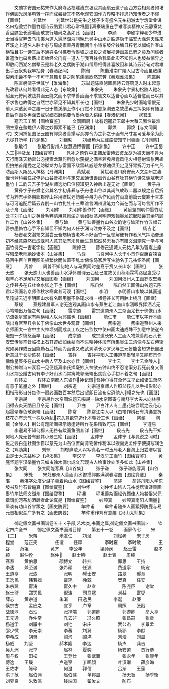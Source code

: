 <!-- { "loadSidebar": true } -->
　　文勋字安国元祐末作太府寺丞福建漕东坡跋其画扇云道子画西方变相观者如堵作佛圎光风落电转一挥而成尝疑其不然今观安国作方界略不抒思乃知传者之不谬【画继】
　　刘延世
　　刘延世公是先生之犹子少有盛名元祐初游太学筑堂业讲名曰抱瓮尝作墨竹题诗云酷爱此君心常将墨真豪端虽在手难写淡精神又云静室焚香盘膝坐长廊看画散衣行趣尚之髙如此【画继】
　　李颀
　　李颀字粹老少举进士当得官弃去乌巾裘为道人遍歴湖湘间晚乐吴中山水之胜遂隐于临安大涤洞天徃来苕溪之上遇名人胜士必与周旋素善丹青而间作小诗东坡倅钱塘日粹老以幅绢作春山横轴且书一诗其后不通姓名付樵者令俟坡之出投之坡展视诗画盖已竒之矣及问樵者谁遣汝也曰负薪出市始经公门有一道人与我百钱令我呈此实不知何人也坡益惊异之即散问西湖名僧辈云是粹老久之偶防于湖山僧居相得甚喜坡因和其诗云诗句对君难出手云泉劝我早抽身【春渚纪闻】
　　陈偕
　　陈偕淮南广陵人见古今画虽敝缣裂素未尝不学一不可于意輙复易之防笔濡毫欣然忘劳【秦观淮海集】
　　陈直躬
　　陈直躬偕子世其学【淮海集】
　　苏轼题陈直躬画鴈诗云野鴈见人时未起意先改君从何处看得此无人态【东坡集】
　　朱象先
　　朱象先字景初松陵人驰名绍圣元符间坡跋其画云能文而不求举善画而不求售文以达吾心画以适吾意而已以其不求售也故得之自然世亦罕见不知其所长也【画继】
　　朱象先少时画笔常恨无前人深逺润泽之趣一日于鵞溪绢上作小山觉不如意急湔去之故墨再三挥染即有悟见自后作画多再涤去或以细石磨绢要令墨色着入绢缕【春渚纪闻】
　　宼君玉
　　宼君玉工蟹【图绘寳鉴】
　　文同画厨十咏有题宼君玉郎中大蟹云蟹性最难图生意在螯蛫伊人得之妙郭索不能已【丹渊集】
　　郭焕
　　郭焕【与文同同时】文同捕鱼图记云豳有郭焕者善搨写余亦令为之郭之于画有尺寸甚可爱与余为此尤尽其所学【丹渊集】
　　刘继勲
　　刘继勲为左藏库使知宁州善画【丹渊集】
　　张敏行
　　张敏行彭州人俊慧通博善画【丹渊集】
　　许中正
　　许中正蜀人工神及龙【图绘寳鉴】
　　晁补之题许中正捕龙雷诗云彼龙胡为被天谪不肯为天行雨泽天勅雷公恣捜索龙藏何所忽尔获提之满空若曵帛雹风电火相卷射雷张两翅但拍拍首尾挽之足防磔龙力与雷固不敌雷转威怒龙褫魄须臾定见肝胃拆万力千气凡防画斯人斯品入神格【丹渊集】
　　黄斌老
　　黄斌老潼川府安泰人文湖州之妻侄也登科尝任戎倅适山谷贬戎州与定交且通谱善画竹山谷有咏其横竹诗又谢斌老送墨竹十二韵云吾子学湖州师逸功已倍预知更入神后出遂无对【画继】
　　黄子舟
　　黄彛字子舟斌老弟其名字初非彛与子舟也山谷以其尚气故取二器以规之自后折节为粹君子终朝郎郡倅山谷用赠斌老韵谢子舟为余作风雨竹両篇前篇云嵗寒十三本与可可追配后篇云森削一山竹牝牡十三辈谁言湖州没笔力今尚在而与可每言所作不及子舟【画继】
　　刘明仲
　　刘明仲善作竹【画继】
　　黄庭坚刘明仲墨竹赋云子刘子山川之英骨毛粹清用意风尘之表如秋髙月明游戏翰墨龙蛇起陆尝其余巧顾作二竹【山谷外集】
　　黄与廸
　　黄与廸善墨竹山谷次韵谢与廸所作竹五幅云吾宗墨脩竹心手不自知但不知为何人任子渊诗注亦不及之【画继】
　　杨吉老
　　杨吉老文潜甥文潜尝云吾甥杨吉老本不好画竹一旦顿解便有作者风气挥洒奋迅初不经意森然已成惬可人意其法有未具而生意超然矣无咎亦有赠文潜甥克一学与可画竹诗克一吉老字也【画继】
　　陈修己
　　陈修己通城人元祐八年为智嵩上座写晦堂老师絶妙诸本【山谷集】
　　马贲
　　马贲河中人长于小景作百鴈百猿百马百牛百羊百鹿图虽极繁伙而位置不乱本佛像马家后写生驰名于元祐绍圣间【画继】
　　周曽
　　周曽不知何地人与马贲同时差髙于贲又长山水【画继】
　　张无惑
　　张无惑山人也善画山水浮休赠诗云西征已度故关山秋雨霖零路屈盘受尽艰辛心不足解程又展画图看【画继】
　　刘国用
　　刘国用汉州人工画罗汉壁素之传甚多在丘杜金水张之下也【画继】
　　陈自然
　　陈自然工画佛山谷题云陈君以佛画名京师作秋水寒禽甚可观【画继】
　　李明
　　李明善山水坡以其画送吴逺游云近李明画山水有名颇用墨不俗辄求得一横卷甚长可用牀上绕屏【画继】
　　蔡规
　　蔡规建昌军人谢无逸观其画山水有蔡生老江南山水涵眼界挥洒若无心笔端出万怪之句【画继】
　　雷宗道
　　雷宗道商州人工杂画尤长于佛像山水防流张庭坚家有两横幅人以为郭熙也【画继】
　　能仁甫
　　能仁甫以字行本画院出身官至县令长于佛像山水世多观音【画继】
　　费宗道
　　费宗道蔡州人来京师画太一宫中主火神顷刻而成众工疾之告监牧中使曰画太速成殊不加意中使遂令墁毁一夕愤怒而卒【画继】
　　成宗道
　　成宗道长安人工画人物兼善刻石凡长安壁传吴笔皆临模上石其迹细如丝髪而不失精神体段有所集吴生三清像与左右侍衞宛如吴作或云因能勒石后转而为画也又改武洞清长沙罗汉与三元皆能舎短求长自出新意过于长沙逺矣【画继】
　　吉祥
　　吉祥平阳人工佛道笔墨轻清又能布景作佛像星辰多在山水中后人罕及山水亦佳【画继】
　　李士云
　　李士云金陵人荆公神赠诗曰衰容一见便疑真李氏挥毫妙入神欲去钟山终不忍谢渠分我死前身又善山水荆公赠古风有李子好山水而常寓城郭毫端出窈窕心手初不着之句【画继】
　　程怀立
　　程怀立南都人东坡作神记谓吾神尔得其全怀立举止如诸生萧然有意于笔墨之外【画继】
　　刘宗道
　　刘宗道京师人作照盆孩儿以手指影影亦相指形影自分每作一扇必画数百本然后出货即日流布实恐他人模之先也【画继】
　　李宗晟
　　李宗晟作水帘图坡题云宗晟一轴水帘图寄与南舒李大夫未向林泉归得去炎天酷日且令无【画继】
　　尹白
　　尹白汴人专工墨花坡尝赋之云花心起墨晕春色散豪端【画继】
　　陈常
　　陈常江南人以飞白笔作树石有清逸意折枝花亦有逸气一株以色乱花头意欲夺造化本朝妙工也【画继】
　　陶缜
　　陶缜【金陵人】荆公有题所画果示徳逢诗所作花果精致可玩【画继】
　　李遵易
　　李遵易不知何郡人无咎有跋画鱼图甚详【画继】
　　段吉先
　　段吉先不知何地人晁无咎有题其小景三絶【画继】
　　孟仲宁
　　孟仲宁【与晁说之同时】说之云白莲社图余自以意先为山石位置向背物皆作粉本以授画史孟仲宁使摸写润色之【鸡肋集】
　　刘琮
　　刘琮庐陵人以写真名一时玉局老人自海上归尝赠以言由是士大夫益称之【卢溪集】
　　李汉举
　　李汉举工画竹【图绘寳鉴】
　　黄庭坚题李汉举墨竹云如虫蚀木偶尔成文吾观古人绘事妙处类多如此【山谷集】
　　张大同
　　张大同能写真【山谷集】
　　张子谦
　　张子谦能写真【山谷集】
　　宋处
　　宋处邢州人善画山水曽摸郭熙满溪春溜图【图绘寳鉴】
　　秦湛
　　秦湛字处度少游子善着色山水【图绘寳鉴】
　　髙述
　　髙述丹阳人学东坡书及竹石皆逼真【图绘寳鉴】
　　刘仲怀
　　刘仲怀山隂人元祐徙居诸曁善画墨竹笔法师文湖州【图绘寳鉴】
　　程坦
　　程坦善杂画松竹颇佳人物甚俗米元章谓能汚茶坊酒肆者此论真是【图绘寳鉴】
　　妙颐真
　　妙颐真南阳人画墨晕淡有功山谷甞跋之【画史防要】
　　牟仲甫
　　牟仲甫随州人画猿獐防鹿与易元吉相似湖广多有之【画史防要】
　　牟仲甫作鸡有意趣【冯山太师集】

　　御定佩文斋书画谱卷五十
<子部,艺术类,书画之属,御定佩文斋书画谱>
　　钦定四库全书
　　御定佩文斋书画谱目録
　　第五十一卷
　　画家传七
　　宋【二】
　　米芾　　　　　米友仁
　　刘泾　　　　　刘松老
　　宋子房　　　　程堂
　　范正夫　　　　任谊
　　任粹　　　　　李时雍
　　李时敏　　　　王谷
　　范坦　　　　　黄齐
　　李公年　　　　梁师闵
　　赵士雷　　　　赵孝颖
　　赵仲佺　　　　赵仲
　　赵士腆　　　　赵士表
　　周纯　　　　　　髙焘
　　黄伯思　　　　　顔博文
　　韩拙　　　　　　郭思
　　王持　　　　　　李逺
　　兼至诚　　　　　张希顔
　　任源　　　　　　费道寜
　　杨宠　　　　　　王道亨
　　张逺　　　　　　张明
　　郝士安　　　　　路皋
　　郝章　　　　　　王逸民
　　韩若拙　　　　　戴琬
　　徐兢　　　　　　贺真
　　任安　　　　　　朱宗翼
　　甯涛　　　　　　甯久中
　　赵宣　　　　　　陈尧臣
　　谢堂　　　　　　赵士衍
　　郑天民　　　　　倪涛
　　司马冦　　　　　刘益
　　富燮　　　　　　薛志
　　黄宗道　　　　　朱渐
　　田逸民　　　　　李诞
　　赵廉　　　　　　侯宗古
　　孟应之　　　　　宣亨
　　卢章　　　　　　周照
　　张戬　　　　　　战德淳
　　石珏　　　　　　张择端
　　郭道卿　　　　　郭游卿
　　髙大亨　　　　　王元通
　　乔仲常　　　　　孔去非
　　冯久照　　　　　张昌嗣
　　张贲　　　　　　杨道孚
　　刘履中　　　　　刘铨
　　宋庄　　　　　　贾公杰
　　李景孟　　　　　邵少微
　　李元崇　　　　　李蕃
　　刘翼　　　　　　杨祁
　　李猷　　　　　　李希成
　　胡竒　　　　　　鲍洵
　　鲍洋　　　　　　刘浩
　　刘显　　　　　　杨威
　　刘坚　　　　　　郝孝隆
　　李达　　　　　　杨杰
　　龚吉　　　　　　吴九洲
　　张举　　　　　　赵林
　　夏奕　　　　　　杨安道
　　贾行恭　　　　　周与权
　　田松　　　　　　王登仕
　　张武翼　　　　　张永年
　　张康年　　　　　傅逸
　　王晟　　　　　　卢道寜
　　丁睎顔　　　　　叶汉卿
　　薛彦晦　　　　　王佐才
　　陈珍　　　　　　何澄
　　郭信　　　　　　吕渐
　　王藻　　　　　　洪子范
　　赵伯驹　　　　　赵伯骕
　　单邦显　　　　　扬无咎
　　扬季衡　　　　　刘梦良
　　朱敦儒　　　　　钱端囬
　　翟汝文　　　　　防布
